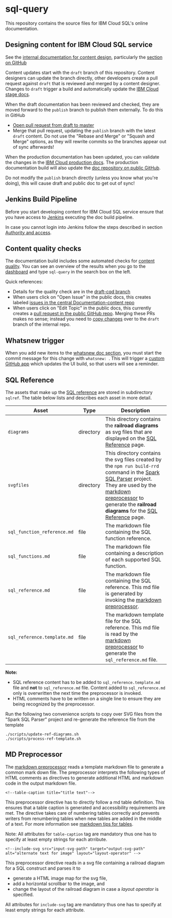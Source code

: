 # sql-query

This repository contains the source files for IBM Cloud SQL's online documentation.

## Designing content for IBM Cloud SQL service

See the [internal documentation for content design](https://test.cloud.ibm.com/docs/developing/writing/), particularly the [section on GitHub](https://test.cloud.ibm.com/docs/developing/writing/build?topic=writing-doc-build-git#doc-build-github-set-up)

Content updates start with the `draft` branch of this repository. Content designers can update the branch directly, other developers create a pull request against `draft` that is reviewed and merged by a content designer. Changes to `draft` trigger a build and automatically update the [IBM Cloud stage docs](https://test.cloud.ibm.com/docs/services/sql-query).

When the draft documentation has been reviewed and checked, they are moved forward to the `publish` branch to publish them externally. To do this in GitHub
- [Open pull request from draft to master](https://github.ibm.com/cloud-docs/sql-query/compare/publish...draft?expand=1)
- Merge that pull request, updating the `publish` branch with the latest `draft` content.
  Do not use the "Rebase and Merge" or "Squash and Merge" options, as they will rewrite commits so the branches appear out of sync afterwards!

When the production documentation has been updated, you can validate the changes in the [IBM Cloud production docs](https://test.cloud.ibm.com/docs/services/sql-query). The production documentation build will also update the [doc repository on public GitHub](https://github.com/ibm-cloud-docs/sql-query).

Do not modify the `publish` branch directly (unless you know what you're doing), this will cause draft and public doc to get out of sync!

## Jenkins Build Pipeline

Before you start developing content for IBM Cloud SQL service ensure that you have access to [Jenkins](https://wcp-ace-docs-jenkins.swg-devops.com/login?from=%2F) executing the doc build pipeline.

In case you cannot login into Jenkins follow the steps described in section [Authority and access](https://console.test.cloud.ibm.com/docs/developing/writing/build/trigger-builds.html#auth-access).

## Content quality checks

The documentation build includes some automated checks for [content quality](https://test.cloud.ibm.com/docs/developing/writing/content-strategy?topic=writing-analytics). You can see an overview of the results when you go to the [dashboard](https://cqd.console.test.cloud.ibm.com/docs/staging) and type `sql-query` in the search box on the left.

Quick references:
- Details for the quality check are in the [draft-cqd branch](https://github.ibm.com/cloud-docs/sql-query/tree/draft-cqd)
- When users click on "Open Issue" in the public docs, this creates labeled [issues in the central Documentation-content repo](https://github.ibm.com/Bluemix/Documentation-content/issues?utf8=%E2%9C%93&q=is%3Aissue+is%3Aopen+label%3Asql-query+)
- When users click on "Edit Topic" in the public docs, this currently creates  a [pull request in the public GitHub repo](https://github.com/ibm-cloud-docs/sql-query/pulls). Merging these PRs makes no sense; instead you need to [copy changes](https://test.cloud.ibm.com/docs/developing/writing?topic=writing-doc-build-git) over to the `draft` branch of the internal repo.

## Whatsnew trigger

When you add new items to the [whatsnew doc section](./whatsnew.md), you must start the commit message for this change with `whatsnew: `. This will trigger a [custom GitHub app](https://github.ibm.com/SqlServiceWdp/whatsnew-ghe-app) which updates the UI build, so that users will see a reminder.

## SQL Reference

The assets that make up the [SQL reference](https://test.cloud.ibm.com/docs/services/sql-query?topic=sql-query-sql-reference) are stored in subdirectory `sqlref`. The table below lists and describes each asset in more detail.

| Asset | Type | Description |
| ----- | ----- | ---- |
| `diagrams` | directory | This directory contains the **railroad diagrams** as svg files that are displayed on the [SQL Reference](./sqlref/sql_function_reference.md) page. |
| `svgfiles` | directory | This directory contains the svg files created by the `npm run build-rrd` command in the [Spark SQL Parser](https://github.ibm.com/SqlServiceWdp/sparksql-parser) project. They are used by the [markdown preprocessor](https://github.ibm.com/SqlServiceWdp/md-preprocess) to generate the **railroad diagrams** for the [SQL Reference](./sqlref/sql_function_reference.md) page.|
| `sql_function_reference.md` | file | The markdown file containing the SQL function reference. |
| `sql_functions.md` | file | The markdown file containing a description of each supported SQL function. |
| `sql_reference.md` | file | The markdown file containing the SQL reference. This md file is generated by invoking the [markdown preprocessor](https://github.ibm.com/SqlServiceWdp/md-preprocess). |
|`sql_reference.template.md`| file | The markdown template file for the SQL reference. This md file is read by the [markdown preprocessor](https://github.ibm.com/SqlServiceWdp/md-preprocess) to generate the `sql_reference.md` file.|

**Note:**
* SQL reference content has to be added to `sql_reference.template.md` file and **not** to `sql_reference.md` file. Content added to `sql_reference.md` only is overwritten the next time the preprocessor is invoked.
* HTML comments have to be written on a single line to ensure they are being recognized by the preprocessor.

Run the following two convenience scripts to copy over SVG files from the "Spark SQL Parser" project
and re-generate the reference file from the template
```
./scripts/update-ref-diagrams.sh
./scripts/process-ref-template.sh
```

## MD Preprocessor

The [markdown preprocessor](https://github.ibm.com/SqlServiceWdp/md-preprocess) reads a template markdown file to generate a common mark down file.
The preprocessor interprets the following types of HTML comments as directives to generate additional HTML and markdown code in the output markdown file.

`<!--table-caption title="title text"-->`

This preprocessor directive has to directly follow a md table definition. This ensures that a table caption is generated and accessibility requirements are met. The directive takes care of numbering tables correctly and prevents writers from renumbering tables when new tables are added in the middle of a text. For more information see [markdown tips for tables](https://console.test.cloud.ibm.com/docs/developing/writing/markdown/tips.html#tables).

Note: All attributes for `table-caption` tag are mandatory thus one has to specify at least empty strings for each atrribute.

`<!--include-svg src="input-svg-path" target="output-svg-path" alt="alternate text for image" layout="layout-operator" -->`

This preprocessor directive reads in a svg file containing a railroad diagram for a SQL construct and parses it to
* generate a HTML image map for the svg file,
* add a horizontal scrollbar to the image, and
* change the layout of the railroad diagram in case a *layout operator* is specified.

All attributes for `include-svg` tag are mandatory thus one has to specify at least empty strings for each attribute.
